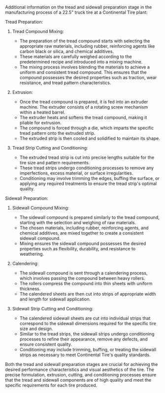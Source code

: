 Additional information on the tread and sidewall preparation stage in the manufacturing process of a 22.5" truck tire at a Continental Tire plant:

Tread Preparation:
1. Tread Compound Mixing:
   - The preparation of the tread compound starts with selecting the appropriate raw materials, including rubber, reinforcing agents like carbon black or silica, and chemical additives.
   - These materials are carefully weighed according to the predetermined recipe and introduced into a mixing machine.
   - The mixing process involves blending the materials to achieve a uniform and consistent tread compound. This ensures that the compound possesses the desired properties such as traction, wear resistance, and tread pattern characteristics.

2. Extrusion:
   - Once the tread compound is prepared, it is fed into an extruder machine. The extruder consists of a rotating screw mechanism within a heated barrel.
   - The extruder heats and softens the tread compound, making it pliable for extrusion.
   - The compound is forced through a die, which imparts the specific tread pattern onto the extruded strip.
   - The extruded strip is then cooled and solidified to maintain its shape.

3. Tread Strip Cutting and Conditioning:
   - The extruded tread strip is cut into precise lengths suitable for the tire size and pattern requirements.
   - These tread strips undergo conditioning processes to remove any imperfections, excess material, or surface irregularities.
   - Conditioning may involve trimming the edges, buffing the surface, or applying any required treatments to ensure the tread strip's optimal quality.

Sidewall Preparation:
1. Sidewall Compound Mixing:
   - The sidewall compound is prepared similarly to the tread compound, starting with the selection and weighing of raw materials.
   - The chosen materials, including rubber, reinforcing agents, and chemical additives, are mixed together to create a consistent sidewall compound.
   - Mixing ensures the sidewall compound possesses the desired properties such as flexibility, durability, and resistance to weathering.

2. Calendering:
   - The sidewall compound is sent through a calendering process, which involves passing the compound between heavy rollers.
   - The rollers compress the compound into thin sheets with uniform thickness.
   - The calendered sheets are then cut into strips of appropriate width and length for sidewall application.

3. Sidewall Strip Cutting and Conditioning:
   - The calendered sidewall sheets are cut into individual strips that correspond to the sidewall dimensions required for the specific tire size and design.
   - Similar to the tread strips, the sidewall strips undergo conditioning processes to refine their appearance, remove any defects, and ensure consistent quality.
   - Conditioning may include trimming, buffing, or treating the sidewall strips as necessary to meet Continental Tire's quality standards.

Both the tread and sidewall preparation stages are crucial for achieving the desired performance characteristics and visual aesthetics of the tire. The precise formulation, extrusion, cutting, and conditioning processes ensure that the tread and sidewall components are of high quality and meet the specific requirements for each tire produced.

